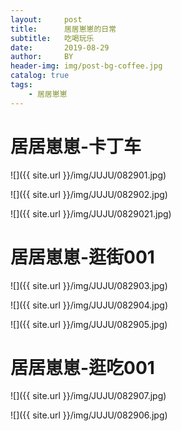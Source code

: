 ```yaml
---
layout:     post
title:      居居崽崽的日常
subtitle:   吃喝玩乐
date:       2019-08-29
author:     BY
header-img: img/post-bg-coffee.jpg
catalog: true
tags:
    - 居居崽崽
---
```


# 居居崽崽-卡丁车

![]({{ site.url }}/img/JUJU/082901.jpg)


![]({{ site.url }}/img/JUJU/082902.jpg)


![]({{ site.url }}/img/JUJU/0829021.jpg)


# 居居崽崽-逛街001

![]({{ site.url }}/img/JUJU/082903.jpg)


![]({{ site.url }}/img/JUJU/082904.jpg)


![]({{ site.url }}/img/JUJU/082905.jpg)



# 居居崽崽-逛吃001
![]({{ site.url }}/img/JUJU/082907.jpg)


![]({{ site.url }}/img/JUJU/082906.jpg)

